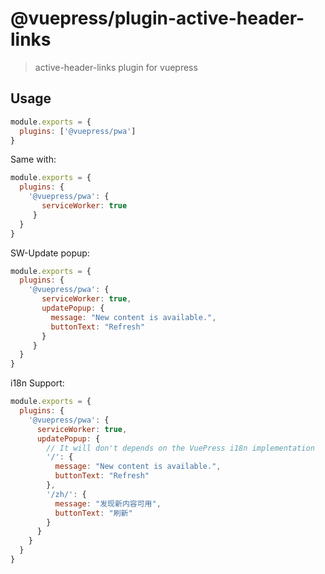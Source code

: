 # @vuepress/plugin-active-header-links

> active-header-links plugin for vuepress

## Usage

```javascript
module.exports = {
  plugins: ['@vuepress/pwa']
}
```

Same with:

```javascript
module.exports = {
  plugins: {
    '@vuepress/pwa': {
       serviceWorker: true
     }
  }
}
```

SW-Update popup:

```javascript
module.exports = {
  plugins: {
    '@vuepress/pwa': {
       serviceWorker: true,
       updatePopup: {
         message: "New content is available.",
         buttonText: "Refresh"
       }
     }
  }
}
```

i18n Support:

```javascript
module.exports = {
  plugins: {
    '@vuepress/pwa': {
      serviceWorker: true,
      updatePopup: {
        // It will don't depends on the VuePress i18n implementation
        '/': {
          message: "New content is available.",
          buttonText: "Refresh"
        },
        '/zh/': {
          message: "发现新内容可用",
          buttonText: "刷新"
        }
      }
    }
  }
}
```
    
